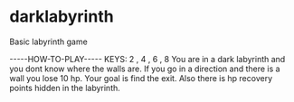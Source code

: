 # darklabyrinth
Basic labyrinth game 

-----HOW-TO-PLAY-----
KEYS: 2 , 4 , 6 , 8
You are in a dark labyrinth and you dont know where the walls are. 
If you go in a direction and there is a wall you lose 10 hp.
Your goal is find the exit. Also there is hp recovery points hidden in the labyrinth.
